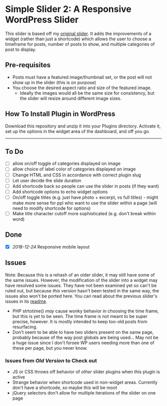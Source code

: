 # Simple Slider 2: A Responsive WordPress Slider

This slider is based off my [original slider](https://github.com/diliaur/simple-slider). It adds the improvements of a widget (rather than just a shortcode) which allows the user to choose a timeframe for posts, number of posts to show, and multiple categories of post to display.

## Pre-requisites

- Posts must have a featured image/thumbnail set, or the post will not show up in the slider (this is on purpose)
- You choose the desired aspect ratio and size of the featured image.
	- Ideally the images would all be the same size for consistency, but the slider will resize around different image sizes.

## How To Install Plugin in WordPress

Download this repository and unzip it into your Plugins directory. Activate it, set up the options in the widget area of the dashboard, and off you go.

---

## To Do

- [ ] allow on/off toggle of categories displayed on image
- [ ] allow choice of label color of categories displayed on image
- [ ] Change HTML and CSS in accordance with correct plugin slug
- [ ] Let user decide the slide duration
- [ ] Add shortcode back so people can use the slider in posts (if they want)
- [ ] Add shortcode options to echo widget options
- [ ] On/off toggle titles (e.g. just have photo + excerpt, vs full titles) - might make more sense for ppl who want to use the slider within a page (will need to modify shortcode for options)
- [ ] Make title character cutoff more sophisticated (e.g. don't break within word)

## Done

- [x] _2018-12-24_ Responsive mobile layout

## Issues

Note: Because this is a rehash of an older slider, it may still have some of the same issues. However, the modification of the slider into a widget may have resolved some issues. They have not been examined yet so can't be ruled out, but because *this* version hasn't been tested in the same way, the issues also won't be ported here. You can read about the previous slider's issues in its [readme](https://github.com/diliaur/simple-slider).

- PHP strtotime() _may_ cause wonky behavior in choosing the time frame, but this is yet to be seen. The time frame is not meant to be super precise, however. It is mostly intended to keep too-old posts from resurfacing.
- Don't seem to be able to have two sliders present on the same page, probably because of the way post globals are being used... May not be a huge issue since I don't forsee WP users needing more than one of these per page, but you never know.

### Issues from _Old Version_ to Check out
- JS or CSS throws off behavior of *other* slider plugins when this plugin is active
- Strange behavior when shortcode used in non-widget areas. Currently don't have a shortcode, so maybe this will be moot
- jQuery selectors don't allow for multiple iterations of the slider on one page
